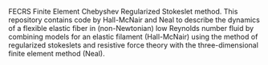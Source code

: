 FECRS
Finite Element Chebyshev Regularized Stokeslet method. This repository contains code by Hall-McNair and Neal to describe the dynamics of a flexible elastic fiber in (non-Newtonian) low Reynolds number fluid by combining models for an elastic filament (Hall-McNair) using the method of regularized stokeslets and resistive force theory with the three-dimensional finite element method (Neal).
